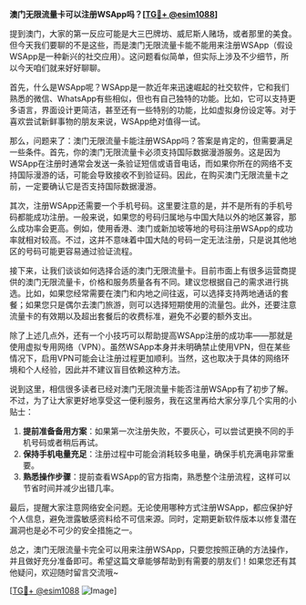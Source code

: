 **澳门无限流量卡可以注册WSApp吗？[[TG💪+ @esim1088](https://t.me/s/esim1088)]**

提到澳门，大家的第一反应可能是大三巴牌坊、威尼斯人赌场，或者那里的美食。但今天我们要聊的不是这些，而是澳门无限流量卡能不能用来注册WSApp（假设WSApp是一种新兴的社交应用）。这问题看似简单，但实际上涉及不少细节，所以今天咱们就来好好聊聊。

首先，什么是WSApp呢？WSApp是一款近年来迅速崛起的社交软件，它和我们熟悉的微信、WhatsApp有些相似，但也有自己独特的功能。比如，它可以支持更多语言，界面设计更简洁，甚至还有一些特别的功能，比如虚拟身份设定等。对于喜欢尝试新鲜事物的朋友来说，WSApp绝对值得一试。

那么，问题来了：澳门无限流量卡能注册WSApp吗？答案是肯定的，但需要满足一些条件。首先，你的澳门无限流量卡必须支持国际数据漫游服务。这是因为WSApp在注册时通常会发送一条验证短信或语音电话，而如果你所在的网络不支持国际漫游的话，可能会导致接收不到验证码。因此，在购买澳门无限流量卡之前，一定要确认它是否支持国际数据漫游。

其次，注册WSApp还需要一个手机号码。这里要注意的是，并不是所有的手机号码都能成功注册。一般来说，如果您的号码归属地与中国大陆以外的地区兼容，那么成功率会更高。例如，使用香港、澳门或新加坡等地的号码注册WSApp的成功率就相对较高。不过，这并不意味着中国大陆的号码一定无法注册，只是说其他地区的号码可能更容易通过验证流程。

接下来，让我们谈谈如何选择合适的澳门无限流量卡。目前市面上有很多运营商提供的澳门无限流量卡，价格和服务质量各有不同。建议您根据自己的需求进行挑选。比如，如果您经常需要在澳门和内地之间往返，可以选择支持两地通话的套餐；如果您只是偶尔去澳门旅游，则可以选择短期使用的流量包。此外，还要注意流量卡的有效期以及超出套餐后的收费标准，避免不必要的额外支出。

除了上述几点外，还有一个小技巧可以帮助提高WSApp注册的成功率——那就是使用虚拟专用网络（VPN）。虽然WSApp本身并未明确禁止使用VPN，但在某些情况下，启用VPN可能会让注册过程更加顺利。当然，这也取决于具体的网络环境和个人经验，因此并不建议盲目依赖这种方法。

说到这里，相信很多读者已经对澳门无限流量卡能否注册WSApp有了初步了解。不过，为了让大家更好地享受这一便利服务，我在这里再给大家分享几个实用的小贴士：

1. **提前准备备用方案**：如果第一次注册失败，不要灰心，可以尝试更换不同的手机号码或者稍后再试。
2. **保持手机电量充足**：注册过程中可能会消耗较多电量，确保手机充满电非常重要。
3. **熟悉操作步骤**：提前查看WSApp的官方指南，熟悉整个注册流程，这样可以节省时间并减少出错几率。

最后，提醒大家注意网络安全问题。无论使用哪种方式注册WSApp，都应保护好个人信息，避免泄露敏感资料给不可信来源。同时，定期更新软件版本以修复潜在漏洞也是必不可少的安全措施之一。

总之，澳门无限流量卡完全可以用来注册WSApp，只要您按照正确的方法操作，并且做好充分准备即可。希望这篇文章能够帮助到有需要的朋友们！如果您还有其他疑问，欢迎随时留言交流哦~

[[TG💪+ @esim1088](https://t.me/s/esim1088) ![Image](https://i.postimg.cc/4NQfJmqS/Snipaste-2025-05-13-00-14-12.png)]